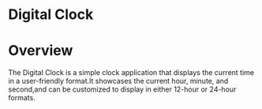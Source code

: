 # Digital Clock
# Overview
The Digital Clock is a simple clock application that displays the current time in a user-friendly format.It showcases the current hour, minute, and second,and can be customized to display in either 12-hour or 24-hour formats.
